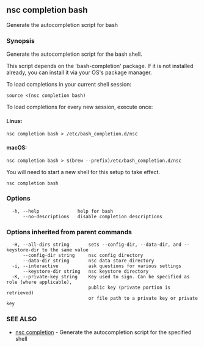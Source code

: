 ## nsc completion bash

Generate the autocompletion script for bash

### Synopsis

Generate the autocompletion script for the bash shell.

This script depends on the 'bash-completion' package.
If it is not installed already, you can install it via your OS's package manager.

To load completions in your current shell session:

	source <(nsc completion bash)

To load completions for every new session, execute once:

#### Linux:

	nsc completion bash > /etc/bash_completion.d/nsc

#### macOS:

	nsc completion bash > $(brew --prefix)/etc/bash_completion.d/nsc

You will need to start a new shell for this setup to take effect.


```
nsc completion bash
```

### Options

```
  -h, --help              help for bash
      --no-descriptions   disable completion descriptions
```

### Options inherited from parent commands

```
  -H, --all-dirs string       sets --config-dir, --data-dir, and --keystore-dir to the same value
      --config-dir string     nsc config directory
      --data-dir string       nsc data store directory
  -i, --interactive           ask questions for various settings
      --keystore-dir string   nsc keystore directory
  -K, --private-key string    Key used to sign. Can be specified as role (where applicable),
                              public key (private portion is retrieved)
                              or file path to a private key or private key 
```

### SEE ALSO

* [nsc completion](nsc_completion.md)	 - Generate the autocompletion script for the specified shell

